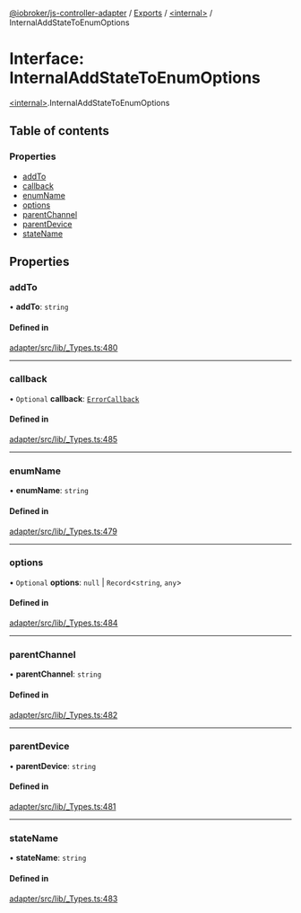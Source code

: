 [@iobroker/js-controller-adapter](../README.md) / [Exports](../modules.md) / [\<internal\>](../modules/internal_.md) / InternalAddStateToEnumOptions

# Interface: InternalAddStateToEnumOptions

[\<internal\>](../modules/internal_.md).InternalAddStateToEnumOptions

## Table of contents

### Properties

- [addTo](internal_.InternalAddStateToEnumOptions.md#addto)
- [callback](internal_.InternalAddStateToEnumOptions.md#callback)
- [enumName](internal_.InternalAddStateToEnumOptions.md#enumname)
- [options](internal_.InternalAddStateToEnumOptions.md#options)
- [parentChannel](internal_.InternalAddStateToEnumOptions.md#parentchannel)
- [parentDevice](internal_.InternalAddStateToEnumOptions.md#parentdevice)
- [stateName](internal_.InternalAddStateToEnumOptions.md#statename)

## Properties

### addTo

• **addTo**: `string`

#### Defined in

[adapter/src/lib/_Types.ts:480](https://github.com/ioBroker/ioBroker.js-controller/blob/732ebe66/packages/adapter/src/lib/_Types.ts#L480)

___

### callback

• `Optional` **callback**: [`ErrorCallback`](../modules/internal_.md#errorcallback)

#### Defined in

[adapter/src/lib/_Types.ts:485](https://github.com/ioBroker/ioBroker.js-controller/blob/732ebe66/packages/adapter/src/lib/_Types.ts#L485)

___

### enumName

• **enumName**: `string`

#### Defined in

[adapter/src/lib/_Types.ts:479](https://github.com/ioBroker/ioBroker.js-controller/blob/732ebe66/packages/adapter/src/lib/_Types.ts#L479)

___

### options

• `Optional` **options**: ``null`` \| `Record`\<`string`, `any`\>

#### Defined in

[adapter/src/lib/_Types.ts:484](https://github.com/ioBroker/ioBroker.js-controller/blob/732ebe66/packages/adapter/src/lib/_Types.ts#L484)

___

### parentChannel

• **parentChannel**: `string`

#### Defined in

[adapter/src/lib/_Types.ts:482](https://github.com/ioBroker/ioBroker.js-controller/blob/732ebe66/packages/adapter/src/lib/_Types.ts#L482)

___

### parentDevice

• **parentDevice**: `string`

#### Defined in

[adapter/src/lib/_Types.ts:481](https://github.com/ioBroker/ioBroker.js-controller/blob/732ebe66/packages/adapter/src/lib/_Types.ts#L481)

___

### stateName

• **stateName**: `string`

#### Defined in

[adapter/src/lib/_Types.ts:483](https://github.com/ioBroker/ioBroker.js-controller/blob/732ebe66/packages/adapter/src/lib/_Types.ts#L483)
